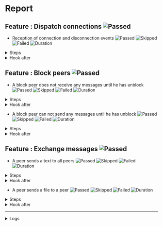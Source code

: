 # Report

## Feature : Dispatch connections ![Passed](https://img.shields.io/badge/Passed-green)

- Reception of connection and disconnection events ![Passed](https://img.shields.io/badge/18-Passed-green) ![Skipped](https://img.shields.io/badge/0-Skipped-yellow) ![Failed](https://img.shields.io/badge/0-Failed-red) ![Duration](https://img.shields.io/badge/127s-355ms-blue)

<details>
<summary>Steps</summary>

  - the following peers are started (line 4) ![Passed](https://img.shields.io/badge/Passed-green) ![Duration](https://img.shields.io/badge/4s-678ms-blue)
  - the peer "P1" connects to "P0" (line 10) ![Passed](https://img.shields.io/badge/Passed-green) ![Duration](https://img.shields.io/badge/0s-19ms-blue)
  - the peer "P0" receives (line 11) ![Passed](https://img.shields.io/badge/Passed-green) ![Duration](https://img.shields.io/badge/0s-1ms-blue)
  - the peer "P1" receives (line 14) ![Passed](https://img.shields.io/badge/Passed-green) ![Duration](https://img.shields.io/badge/0s-19ms-blue)
  - the peer "P2" connects to "P0" (line 17) ![Passed](https://img.shields.io/badge/Passed-green) ![Duration](https://img.shields.io/badge/0s-1ms-blue)
  - the peer "P0" receives (line 18) ![Passed](https://img.shields.io/badge/Passed-green) ![Duration](https://img.shields.io/badge/0s-47ms-blue)
  - the peer "P1" receives (line 21) ![Passed](https://img.shields.io/badge/Passed-green) ![Duration](https://img.shields.io/badge/0s-1ms-blue)
  - the peer "P2" receives (line 24) ![Passed](https://img.shields.io/badge/Passed-green) ![Duration](https://img.shields.io/badge/0s-7ms-blue)
  - the peer "P3" connects to "P0" (line 28) ![Passed](https://img.shields.io/badge/Passed-green) ![Duration](https://img.shields.io/badge/0s-4ms-blue)
  - the peer "P0" receives (line 29) ![Passed](https://img.shields.io/badge/Passed-green) ![Duration](https://img.shields.io/badge/0s-1ms-blue)
  - the peer "P1" receives (line 32) ![Passed](https://img.shields.io/badge/Passed-green) ![Duration](https://img.shields.io/badge/30s-293ms-blue)
  - the peer "P2" receives (line 35) ![Passed](https://img.shields.io/badge/Passed-green) ![Duration](https://img.shields.io/badge/2s-3ms-blue)
  - the peer "P3" receives (line 38) ![Passed](https://img.shields.io/badge/Passed-green) ![Duration](https://img.shields.io/badge/30s-109ms-blue)
  - the peer "P2" disconnects (line 43) ![Passed](https://img.shields.io/badge/Passed-green) ![Duration](https://img.shields.io/badge/0s-14ms-blue)
  - the peer "P0" receives (line 44) ![Passed](https://img.shields.io/badge/Passed-green) ![Duration](https://img.shields.io/badge/0s-11ms-blue)
  - the peer "P1" receives (line 47) ![Passed](https://img.shields.io/badge/Passed-green) ![Duration](https://img.shields.io/badge/30s-113ms-blue)
  - the peer "P3" receives (line 50) ![Passed](https://img.shields.io/badge/Passed-green) ![Duration](https://img.shields.io/badge/30s-24ms-blue)
  - the peer "P2" receives (line 53) ![Passed](https://img.shields.io/badge/Passed-green) ![Duration](https://img.shields.io/badge/0s-2ms-blue)
</details>



<details>
<summary>Hook after</summary>

- ![Failed](https://img.shields.io/badge/Failed-red) ![Duration](https://img.shields.io/badge/30s-89ms-blue)

```
Unable to read errors
```
</details>



## Feature : Block peers ![Passed](https://img.shields.io/badge/Passed-green)

- A block peer does not receive any messages until he has unblock ![Passed](https://img.shields.io/badge/17-Passed-green) ![Skipped](https://img.shields.io/badge/0-Skipped-yellow) ![Failed](https://img.shields.io/badge/0-Failed-red) ![Duration](https://img.shields.io/badge/97s-327ms-blue)

<details>
<summary>Steps</summary>

  - the following peers are started (line 4) ![Passed](https://img.shields.io/badge/Passed-green) ![Duration](https://img.shields.io/badge/4s-665ms-blue)
  - the peer "P1" connects to "P0" (line 9) ![Passed](https://img.shields.io/badge/Passed-green) ![Duration](https://img.shields.io/badge/0s-11ms-blue)
  - the peer "P1" receives (line 10) ![Passed](https://img.shields.io/badge/Passed-green) ![Duration](https://img.shields.io/badge/0s-18ms-blue)
  - the peer "P0" receives (line 13) ![Passed](https://img.shields.io/badge/Passed-green) ![Duration](https://img.shields.io/badge/0s-1ms-blue)
  - the peer "P2" connects to "P0" (line 16) ![Passed](https://img.shields.io/badge/Passed-green) ![Duration](https://img.shields.io/badge/0s-20ms-blue)
  - the peer "P1" receives (line 17) ![Passed](https://img.shields.io/badge/Passed-green) ![Duration](https://img.shields.io/badge/0s-1ms-blue)
  - the peer "P0" receives (line 20) ![Passed](https://img.shields.io/badge/Passed-green) ![Duration](https://img.shields.io/badge/0s-47ms-blue)
  - the peer "P2" receives (line 23) ![Passed](https://img.shields.io/badge/Passed-green) ![Duration](https://img.shields.io/badge/0s-7ms-blue)
  - the peer "P1" blocks the peer "P2" (line 27) ![Passed](https://img.shields.io/badge/Passed-green) ![Duration](https://img.shields.io/badge/0s-1ms-blue)
  - the peer "P2" receives (line 28) ![Passed](https://img.shields.io/badge/Passed-green) ![Duration](https://img.shields.io/badge/0s-4ms-blue)
  - the peer "P1" sends "I am a peer" to "all" (line 31) ![Passed](https://img.shields.io/badge/Passed-green) ![Duration](https://img.shields.io/badge/0s-7ms-blue)
  - the peer "P0" receives (line 32) ![Passed](https://img.shields.io/badge/Passed-green) ![Duration](https://img.shields.io/badge/31s-289ms-blue)
  - the peer "P2" does not receives (line 35) ![Passed](https://img.shields.io/badge/Passed-green) ![Duration](https://img.shields.io/badge/1s-5ms-blue)
  - the peer "P1" unblocks the peer "P2" (line 38) ![Passed](https://img.shields.io/badge/Passed-green) ![Duration](https://img.shields.io/badge/30s-103ms-blue)
  - the peer "P2" receives (line 39) ![Passed](https://img.shields.io/badge/Passed-green) ![Duration](https://img.shields.io/badge/0s-11ms-blue)
  - the peer "P1" sends "Hello" to "all" (line 42) ![Passed](https://img.shields.io/badge/Passed-green) ![Duration](https://img.shields.io/badge/0s-16ms-blue)
  - the peer "P2" receives (line 43) ![Passed](https://img.shields.io/badge/Passed-green) ![Duration](https://img.shields.io/badge/30s-112ms-blue)
</details>



<details>
<summary>Hook after</summary>

- ![Failed](https://img.shields.io/badge/Failed-red) ![Duration](https://img.shields.io/badge/30s-24ms-blue)

```
Unable to read errors
```
</details>


- A block peer can not send any messages until he has unblock ![Passed](https://img.shields.io/badge/17-Passed-green) ![Skipped](https://img.shields.io/badge/0-Skipped-yellow) ![Failed](https://img.shields.io/badge/0-Failed-red) ![Duration](https://img.shields.io/badge/67s-230ms-blue)

<details>
<summary>Steps</summary>

  - the following peers are started (line 48) ![Passed](https://img.shields.io/badge/Passed-green) ![Duration](https://img.shields.io/badge/4s-673ms-blue)
  - the peer "P1" connects to "P0" (line 53) ![Passed](https://img.shields.io/badge/Passed-green) ![Duration](https://img.shields.io/badge/0s-1ms-blue)
  - the peer "P1" receives (line 54) ![Passed](https://img.shields.io/badge/Passed-green) ![Duration](https://img.shields.io/badge/0s-18ms-blue)
  - the peer "P0" receives (line 57) ![Passed](https://img.shields.io/badge/Passed-green) ![Duration](https://img.shields.io/badge/0s-1ms-blue)
  - the peer "P2" connects to "P0" (line 60) ![Passed](https://img.shields.io/badge/Passed-green) ![Duration](https://img.shields.io/badge/0s-20ms-blue)
  - the peer "P1" receives (line 61) ![Passed](https://img.shields.io/badge/Passed-green) ![Duration](https://img.shields.io/badge/0s-1ms-blue)
  - the peer "P0" receives (line 64) ![Passed](https://img.shields.io/badge/Passed-green) ![Duration](https://img.shields.io/badge/0s-47ms-blue)
  - the peer "P2" receives (line 67) ![Passed](https://img.shields.io/badge/Passed-green) ![Duration](https://img.shields.io/badge/0s-1ms-blue)
  - the peer "P2" blocks the peer "P1" (line 71) ![Passed](https://img.shields.io/badge/Passed-green) ![Duration](https://img.shields.io/badge/0s-8ms-blue)
  - the peer "P1" receives (line 72) ![Passed](https://img.shields.io/badge/Passed-green) ![Duration](https://img.shields.io/badge/0s-4ms-blue)
  - the peer "P1" sends "I am a peer" to "all" (line 75) ![Passed](https://img.shields.io/badge/Passed-green) ![Duration](https://img.shields.io/badge/0s-7ms-blue)
  - the peer "P0" receives (line 76) ![Passed](https://img.shields.io/badge/Passed-green) ![Duration](https://img.shields.io/badge/30s-288ms-blue)
  - the peer "P2" does not receives (line 79) ![Passed](https://img.shields.io/badge/Passed-green) ![Duration](https://img.shields.io/badge/2s-2ms-blue)
  - the peer "P2" unblocks the peer "P1" (line 82) ![Passed](https://img.shields.io/badge/Passed-green) ![Duration](https://img.shields.io/badge/30s-108ms-blue)
  - the peer "P1" receives (line 83) ![Passed](https://img.shields.io/badge/Passed-green) ![Duration](https://img.shields.io/badge/0s-16ms-blue)
  - the peer "P1" sends "Hello" to "all" (line 86) ![Passed](https://img.shields.io/badge/Passed-green) ![Duration](https://img.shields.io/badge/0s-15ms-blue)
  - the peer "P2" receives (line 87) ![Passed](https://img.shields.io/badge/Passed-green) ![Duration](https://img.shields.io/badge/0s-13ms-blue)
</details>



<details>
<summary>Hook after</summary>

- ![Failed](https://img.shields.io/badge/Failed-red) ![Duration](https://img.shields.io/badge/60s-118ms-blue)

```
Unable to read errors
```
</details>



## Feature : Exchange messages ![Passed](https://img.shields.io/badge/Passed-green)

- A peer sends a text to all peers ![Passed](https://img.shields.io/badge/13-Passed-green) ![Skipped](https://img.shields.io/badge/0-Skipped-yellow) ![Failed](https://img.shields.io/badge/0-Failed-red) ![Duration](https://img.shields.io/badge/37s-82ms-blue)

<details>
<summary>Steps</summary>

  - the following peers are started (line 4) ![Passed](https://img.shields.io/badge/Passed-green) ![Duration](https://img.shields.io/badge/4s-673ms-blue)
  - the peer "P1" connects to "P0" (line 10) ![Passed](https://img.shields.io/badge/Passed-green) ![Duration](https://img.shields.io/badge/0s-19ms-blue)
  - the peer "P0" receives (line 11) ![Passed](https://img.shields.io/badge/Passed-green) ![Duration](https://img.shields.io/badge/0s-1ms-blue)
  - the peer "P2" connects to "P0" (line 14) ![Passed](https://img.shields.io/badge/Passed-green) ![Duration](https://img.shields.io/badge/0s-20ms-blue)
  - the peer "P0" receives (line 15) ![Passed](https://img.shields.io/badge/Passed-green) ![Duration](https://img.shields.io/badge/0s-1ms-blue)
  - the peer "P3" connects to "P0" (line 18) ![Passed](https://img.shields.io/badge/Passed-green) ![Duration](https://img.shields.io/badge/0s-47ms-blue)
  - the peer "P0" receives (line 19) ![Passed](https://img.shields.io/badge/Passed-green) ![Duration](https://img.shields.io/badge/0s-1ms-blue)
  - the peer "P2" receives (line 22) ![Passed](https://img.shields.io/badge/Passed-green) ![Duration](https://img.shields.io/badge/0s-8ms-blue)
  - the peer "P3" receives (line 27) ![Passed](https://img.shields.io/badge/Passed-green) ![Duration](https://img.shields.io/badge/0s-1ms-blue)
  - the peer "P1" sends "Hello all" to "all" (line 32) ![Passed](https://img.shields.io/badge/Passed-green) ![Duration](https://img.shields.io/badge/0s-10ms-blue)
  - the peer "P0" receives (line 33) ![Passed](https://img.shields.io/badge/Passed-green) ![Duration](https://img.shields.io/badge/30s-286ms-blue)
  - the peer "P2" receives (line 36) ![Passed](https://img.shields.io/badge/Passed-green) ![Duration](https://img.shields.io/badge/2s-3ms-blue)
  - the peer "P3" receives (line 39) ![Passed](https://img.shields.io/badge/Passed-green) ![Duration](https://img.shields.io/badge/0s-6ms-blue)
</details>



<details>
<summary>Hook after</summary>

- ![Failed](https://img.shields.io/badge/Failed-red) ![Duration](https://img.shields.io/badge/30s-104ms-blue)

```
Unable to read errors
```
</details>


- A peer sends a file to a peer ![Passed](https://img.shields.io/badge/11-Passed-green) ![Skipped](https://img.shields.io/badge/0-Skipped-yellow) ![Failed](https://img.shields.io/badge/0-Failed-red) ![Duration](https://img.shields.io/badge/4s-785ms-blue)

<details>
<summary>Steps</summary>

  - the following peers are started (line 44) ![Passed](https://img.shields.io/badge/Passed-green) ![Duration](https://img.shields.io/badge/4s-672ms-blue)
  - the peer "P1" connects to "P0" (line 50) ![Passed](https://img.shields.io/badge/Passed-green) ![Duration](https://img.shields.io/badge/0s-2ms-blue)
  - the peer "P0" receives (line 51) ![Passed](https://img.shields.io/badge/Passed-green) ![Duration](https://img.shields.io/badge/0s-18ms-blue)
  - the peer "P2" connects to "P0" (line 54) ![Passed](https://img.shields.io/badge/Passed-green) ![Duration](https://img.shields.io/badge/0s-1ms-blue)
  - the peer "P0" receives (line 55) ![Passed](https://img.shields.io/badge/Passed-green) ![Duration](https://img.shields.io/badge/0s-19ms-blue)
  - the peer "P3" connects to "P0" (line 58) ![Passed](https://img.shields.io/badge/Passed-green) ![Duration](https://img.shields.io/badge/0s-1ms-blue)
  - the peer "P0" receives (line 59) ![Passed](https://img.shields.io/badge/Passed-green) ![Duration](https://img.shields.io/badge/0s-47ms-blue)
  - the peer "P2" receives (line 62) ![Passed](https://img.shields.io/badge/Passed-green) ![Duration](https://img.shields.io/badge/0s-8ms-blue)
  - the peer "P3" receives (line 67) ![Passed](https://img.shields.io/badge/Passed-green) ![Duration](https://img.shields.io/badge/0s-1ms-blue)
  - the peer "P2" sends "file:/tests/test.txt" to "P1" (line 72) ![Passed](https://img.shields.io/badge/Passed-green) ![Duration](https://img.shields.io/badge/0s-5ms-blue)
  - the peer "P1" receives (line 73) ![Passed](https://img.shields.io/badge/Passed-green) ![Duration](https://img.shields.io/badge/0s-7ms-blue)
</details>



<details>
<summary>Hook after</summary>

- ![Failed](https://img.shields.io/badge/Failed-red) ![Duration](https://img.shields.io/badge/32s-289ms-blue)

```
Unable to read errors
```
</details>


---


<details>
<summary>Logs</summary>

```
  2023-10-31T09:01:53.109263Z  INFO rudp2plib::thread: Peer started on port 9000.
    at rudp2p/src/thread.rs:93

  2023-10-31T09:01:53.247872Z  INFO rudp2plib::thread: Peer started on port 9001.
    at rudp2p/src/thread.rs:93

  2023-10-31T09:01:53.340465Z  INFO rudp2plib::thread: Peer started on port 9002.
    at rudp2p/src/thread.rs:93

  2023-10-31T09:01:53.887027Z  INFO rudp2plib::thread: Peer started on port 9003.
    at rudp2p/src/thread.rs:93

  2023-10-31T09:01:54.013424Z  INFO rudp2plib::thread: Peer started on port 9100.
    at rudp2p/src/thread.rs:93

  2023-10-31T09:01:54.225746Z  INFO rudp2plib::thread: Peer started on port 9101.
    at rudp2p/src/thread.rs:93

  2023-10-31T09:01:54.442945Z  INFO rudp2plib::thread: Peer started on port 9102.
    at rudp2p/src/thread.rs:93

  2023-10-31T09:01:54.648091Z  INFO rudp2plib::thread: Peer started on port 9200.
    at rudp2p/src/thread.rs:93

  2023-10-31T09:01:54.783644Z  INFO rudp2plib::thread: Peer started on port 9201.
    at rudp2p/src/thread.rs:93

  2023-10-31T09:01:55.117494Z  INFO rudp2plib::thread: Peer started on port 9202.
    at rudp2p/src/thread.rs:93

  2023-10-31T09:01:55.267672Z  INFO rudp2plib::thread: Peer started on port 9300.
    at rudp2p/src/thread.rs:93

  2023-10-31T09:01:55.878874Z  INFO rudp2plib::thread: Peer started on port 9301.
    at rudp2p/src/thread.rs:93

  2023-10-31T09:01:56.021951Z  INFO rudp2plib::thread: Peer started on port 9302.
    at rudp2p/src/thread.rs:93

  2023-10-31T09:01:56.229667Z  INFO rudp2plib::thread: Peer started on port 9303.
    at rudp2p/src/thread.rs:93

  2023-10-31T09:01:56.778855Z  INFO rudp2plib::thread: Peer started on port 9400.
    at rudp2p/src/thread.rs:93

  2023-10-31T09:01:56.837323Z  INFO rudp2plib::thread: Peer started on port 9401.
    at rudp2p/src/thread.rs:93

  2023-10-31T09:01:57.144037Z  INFO rudp2plib::thread: Peer started on port 9402.
    at rudp2p/src/thread.rs:93

  2023-10-31T09:01:57.567155Z  INFO rudp2plib::thread: Peer started on port 9403.
    at rudp2p/src/thread.rs:93

  2023-10-31T09:01:57.691393Z  INFO rudp2plib::thread: Peer stopped on port 9403.
    at rudp2p/src/thread.rs:126

  2023-10-31T09:01:57.707091Z  INFO rudp2plib::thread: Peer stopped on port 9400.
    at rudp2p/src/thread.rs:126

  2023-10-31T09:01:57.791582Z  INFO rudp2plib::thread: Peer stopped on port 9401.
    at rudp2p/src/thread.rs:126

  2023-10-31T09:01:57.891745Z  INFO rudp2plib::thread: Peer stopped on port 9402.
    at rudp2p/src/thread.rs:126

  2023-10-31T09:02:29.989670Z  INFO rudp2plib::thread: Peer stopped on port 9303.
    at rudp2p/src/thread.rs:126

  2023-10-31T09:02:29.994288Z  INFO rudp2plib::thread: Peer stopped on port 9301.
    at rudp2p/src/thread.rs:126

  2023-10-31T09:03:00.140367Z  INFO rudp2plib::thread: Peer stopped on port 9200.
    at rudp2p/src/thread.rs:126

  2023-10-31T09:03:00.142367Z  INFO rudp2plib::thread: Peer stopped on port 9202.
    at rudp2p/src/thread.rs:126

  2023-10-31T09:03:30.230140Z  INFO rudp2plib::thread: Peer stopped on port 9101.
    at rudp2p/src/thread.rs:126

  2023-10-31T09:04:00.255836Z  INFO rudp2plib::thread: Peer stopped on port 9002.
    at rudp2p/src/thread.rs:126

  2023-10-31T09:01:53.109263Z  INFO rudp2plib::thread: Peer started on port 9000.
    at rudp2p/src/thread.rs:93

  2023-10-31T09:01:53.247872Z  INFO rudp2plib::thread: Peer started on port 9001.
    at rudp2p/src/thread.rs:93

  2023-10-31T09:01:53.340465Z  INFO rudp2plib::thread: Peer started on port 9002.
    at rudp2p/src/thread.rs:93

  2023-10-31T09:01:53.887027Z  INFO rudp2plib::thread: Peer started on port 9003.
    at rudp2p/src/thread.rs:93

  2023-10-31T09:01:54.013424Z  INFO rudp2plib::thread: Peer started on port 9100.
    at rudp2p/src/thread.rs:93

  2023-10-31T09:01:54.225746Z  INFO rudp2plib::thread: Peer started on port 9101.
    at rudp2p/src/thread.rs:93

  2023-10-31T09:01:54.442945Z  INFO rudp2plib::thread: Peer started on port 9102.
    at rudp2p/src/thread.rs:93

  2023-10-31T09:01:54.648091Z  INFO rudp2plib::thread: Peer started on port 9200.
    at rudp2p/src/thread.rs:93

  2023-10-31T09:01:54.783644Z  INFO rudp2plib::thread: Peer started on port 9201.
    at rudp2p/src/thread.rs:93

  2023-10-31T09:01:55.117494Z  INFO rudp2plib::thread: Peer started on port 9202.
    at rudp2p/src/thread.rs:93

  2023-10-31T09:01:55.267672Z  INFO rudp2plib::thread: Peer started on port 9300.
    at rudp2p/src/thread.rs:93

  2023-10-31T09:01:55.878874Z  INFO rudp2plib::thread: Peer started on port 9301.
    at rudp2p/src/thread.rs:93

  2023-10-31T09:01:56.021951Z  INFO rudp2plib::thread: Peer started on port 9302.
    at rudp2p/src/thread.rs:93

  2023-10-31T09:01:56.229667Z  INFO rudp2plib::thread: Peer started on port 9303.
    at rudp2p/src/thread.rs:93

  2023-10-31T09:01:56.778855Z  INFO rudp2plib::thread: Peer started on port 9400.
    at rudp2p/src/thread.rs:93

  2023-10-31T09:01:56.837323Z  INFO rudp2plib::thread: Peer started on port 9401.
    at rudp2p/src/thread.rs:93

  2023-10-31T09:01:57.144037Z  INFO rudp2plib::thread: Peer started on port 9402.
    at rudp2p/src/thread.rs:93

  2023-10-31T09:01:57.567155Z  INFO rudp2plib::thread: Peer started on port 9403.
    at rudp2p/src/thread.rs:93

  2023-10-31T09:01:57.691393Z  INFO rudp2plib::thread: Peer stopped on port 9403.
    at rudp2p/src/thread.rs:126

  2023-10-31T09:01:57.707091Z  INFO rudp2plib::thread: Peer stopped on port 9400.
    at rudp2p/src/thread.rs:126

  2023-10-31T09:01:57.791582Z  INFO rudp2plib::thread: Peer stopped on port 9401.
    at rudp2p/src/thread.rs:126

  2023-10-31T09:01:57.891745Z  INFO rudp2plib::thread: Peer stopped on port 9402.
    at rudp2p/src/thread.rs:126

  2023-10-31T09:02:29.989670Z  INFO rudp2plib::thread: Peer stopped on port 9303.
    at rudp2p/src/thread.rs:126

  2023-10-31T09:02:29.994288Z  INFO rudp2plib::thread: Peer stopped on port 9301.
    at rudp2p/src/thread.rs:126

  2023-10-31T09:03:00.140367Z  INFO rudp2plib::thread: Peer stopped on port 9200.
    at rudp2p/src/thread.rs:126

  2023-10-31T09:03:00.142367Z  INFO rudp2plib::thread: Peer stopped on port 9202.
    at rudp2p/src/thread.rs:126

  2023-10-31T09:03:30.230140Z  INFO rudp2plib::thread: Peer stopped on port 9101.
    at rudp2p/src/thread.rs:126

  2023-10-31T09:01:53.109263Z  INFO rudp2plib::thread: Peer started on port 9000.
    at rudp2p/src/thread.rs:93

  2023-10-31T09:01:53.247872Z  INFO rudp2plib::thread: Peer started on port 9001.
    at rudp2p/src/thread.rs:93

  2023-10-31T09:01:53.340465Z  INFO rudp2plib::thread: Peer started on port 9002.
    at rudp2p/src/thread.rs:93

  2023-10-31T09:01:53.887027Z  INFO rudp2plib::thread: Peer started on port 9003.
    at rudp2p/src/thread.rs:93

  2023-10-31T09:01:54.013424Z  INFO rudp2plib::thread: Peer started on port 9100.
    at rudp2p/src/thread.rs:93

  2023-10-31T09:01:54.225746Z  INFO rudp2plib::thread: Peer started on port 9101.
    at rudp2p/src/thread.rs:93

  2023-10-31T09:01:54.442945Z  INFO rudp2plib::thread: Peer started on port 9102.
    at rudp2p/src/thread.rs:93

  2023-10-31T09:01:54.648091Z  INFO rudp2plib::thread: Peer started on port 9200.
    at rudp2p/src/thread.rs:93

  2023-10-31T09:01:54.783644Z  INFO rudp2plib::thread: Peer started on port 9201.
    at rudp2p/src/thread.rs:93

  2023-10-31T09:01:55.117494Z  INFO rudp2plib::thread: Peer started on port 9202.
    at rudp2p/src/thread.rs:93

  2023-10-31T09:01:55.267672Z  INFO rudp2plib::thread: Peer started on port 9300.
    at rudp2p/src/thread.rs:93

  2023-10-31T09:01:55.878874Z  INFO rudp2plib::thread: Peer started on port 9301.
    at rudp2p/src/thread.rs:93

  2023-10-31T09:01:56.021951Z  INFO rudp2plib::thread: Peer started on port 9302.
    at rudp2p/src/thread.rs:93

  2023-10-31T09:01:56.229667Z  INFO rudp2plib::thread: Peer started on port 9303.
    at rudp2p/src/thread.rs:93

  2023-10-31T09:01:56.778855Z  INFO rudp2plib::thread: Peer started on port 9400.
    at rudp2p/src/thread.rs:93

  2023-10-31T09:01:56.837323Z  INFO rudp2plib::thread: Peer started on port 9401.
    at rudp2p/src/thread.rs:93

  2023-10-31T09:01:57.144037Z  INFO rudp2plib::thread: Peer started on port 9402.
    at rudp2p/src/thread.rs:93

  2023-10-31T09:01:57.567155Z  INFO rudp2plib::thread: Peer started on port 9403.
    at rudp2p/src/thread.rs:93

  2023-10-31T09:01:57.691393Z  INFO rudp2plib::thread: Peer stopped on port 9403.
    at rudp2p/src/thread.rs:126

  2023-10-31T09:01:57.707091Z  INFO rudp2plib::thread: Peer stopped on port 9400.
    at rudp2p/src/thread.rs:126

  2023-10-31T09:01:57.791582Z  INFO rudp2plib::thread: Peer stopped on port 9401.
    at rudp2p/src/thread.rs:126

  2023-10-31T09:01:57.891745Z  INFO rudp2plib::thread: Peer stopped on port 9402.
    at rudp2p/src/thread.rs:126

  2023-10-31T09:02:29.989670Z  INFO rudp2plib::thread: Peer stopped on port 9303.
    at rudp2p/src/thread.rs:126

  2023-10-31T09:02:29.994288Z  INFO rudp2plib::thread: Peer stopped on port 9301.
    at rudp2p/src/thread.rs:126

  2023-10-31T09:03:00.140367Z  INFO rudp2plib::thread: Peer stopped on port 9200.
    at rudp2p/src/thread.rs:126

  2023-10-31T09:03:00.142367Z  INFO rudp2plib::thread: Peer stopped on port 9202.
    at rudp2p/src/thread.rs:126

  2023-10-31T09:03:30.230140Z  INFO rudp2plib::thread: Peer stopped on port 9101.
    at rudp2p/src/thread.rs:126

  2023-10-31T09:01:53.109263Z  INFO rudp2plib::thread: Peer started on port 9000.
    at rudp2p/src/thread.rs:93

  2023-10-31T09:01:53.247872Z  INFO rudp2plib::thread: Peer started on port 9001.
    at rudp2p/src/thread.rs:93

  2023-10-31T09:01:53.340465Z  INFO rudp2plib::thread: Peer started on port 9002.
    at rudp2p/src/thread.rs:93

  2023-10-31T09:01:53.887027Z  INFO rudp2plib::thread: Peer started on port 9003.
    at rudp2p/src/thread.rs:93

  2023-10-31T09:01:54.013424Z  INFO rudp2plib::thread: Peer started on port 9100.
    at rudp2p/src/thread.rs:93

  2023-10-31T09:01:54.225746Z  INFO rudp2plib::thread: Peer started on port 9101.
    at rudp2p/src/thread.rs:93

  2023-10-31T09:01:54.442945Z  INFO rudp2plib::thread: Peer started on port 9102.
    at rudp2p/src/thread.rs:93

  2023-10-31T09:01:54.648091Z  INFO rudp2plib::thread: Peer started on port 9200.
    at rudp2p/src/thread.rs:93

  2023-10-31T09:01:54.783644Z  INFO rudp2plib::thread: Peer started on port 9201.
    at rudp2p/src/thread.rs:93

  2023-10-31T09:01:55.117494Z  INFO rudp2plib::thread: Peer started on port 9202.
    at rudp2p/src/thread.rs:93

  2023-10-31T09:01:55.267672Z  INFO rudp2plib::thread: Peer started on port 9300.
    at rudp2p/src/thread.rs:93

  2023-10-31T09:01:55.878874Z  INFO rudp2plib::thread: Peer started on port 9301.
    at rudp2p/src/thread.rs:93

  2023-10-31T09:01:56.021951Z  INFO rudp2plib::thread: Peer started on port 9302.
    at rudp2p/src/thread.rs:93

  2023-10-31T09:01:56.229667Z  INFO rudp2plib::thread: Peer started on port 9303.
    at rudp2p/src/thread.rs:93

  2023-10-31T09:01:56.778855Z  INFO rudp2plib::thread: Peer started on port 9400.
    at rudp2p/src/thread.rs:93

  2023-10-31T09:01:56.837323Z  INFO rudp2plib::thread: Peer started on port 9401.
    at rudp2p/src/thread.rs:93

  2023-10-31T09:01:57.144037Z  INFO rudp2plib::thread: Peer started on port 9402.
    at rudp2p/src/thread.rs:93

  2023-10-31T09:01:57.567155Z  INFO rudp2plib::thread: Peer started on port 9403.
    at rudp2p/src/thread.rs:93

  2023-10-31T09:01:57.691393Z  INFO rudp2plib::thread: Peer stopped on port 9403.
    at rudp2p/src/thread.rs:126

  2023-10-31T09:01:57.707091Z  INFO rudp2plib::thread: Peer stopped on port 9400.
    at rudp2p/src/thread.rs:126

  2023-10-31T09:01:57.791582Z  INFO rudp2plib::thread: Peer stopped on port 9401.
    at rudp2p/src/thread.rs:126

  2023-10-31T09:01:57.891745Z  INFO rudp2plib::thread: Peer stopped on port 9402.
    at rudp2p/src/thread.rs:126

  2023-10-31T09:02:29.989670Z  INFO rudp2plib::thread: Peer stopped on port 9303.
    at rudp2p/src/thread.rs:126

  2023-10-31T09:02:29.994288Z  INFO rudp2plib::thread: Peer stopped on port 9301.
    at rudp2p/src/thread.rs:126

  2023-10-31T09:01:53.109263Z  INFO rudp2plib::thread: Peer started on port 9000.
    at rudp2p/src/thread.rs:93

  2023-10-31T09:01:53.247872Z  INFO rudp2plib::thread: Peer started on port 9001.
    at rudp2p/src/thread.rs:93

  2023-10-31T09:01:53.340465Z  INFO rudp2plib::thread: Peer started on port 9002.
    at rudp2p/src/thread.rs:93

  2023-10-31T09:01:53.887027Z  INFO rudp2plib::thread: Peer started on port 9003.
    at rudp2p/src/thread.rs:93

  2023-10-31T09:01:54.013424Z  INFO rudp2plib::thread: Peer started on port 9100.
    at rudp2p/src/thread.rs:93

  2023-10-31T09:01:54.225746Z  INFO rudp2plib::thread: Peer started on port 9101.
    at rudp2p/src/thread.rs:93

  2023-10-31T09:01:54.442945Z  INFO rudp2plib::thread: Peer started on port 9102.
    at rudp2p/src/thread.rs:93

  2023-10-31T09:01:54.648091Z  INFO rudp2plib::thread: Peer started on port 9200.
    at rudp2p/src/thread.rs:93

  2023-10-31T09:01:54.783644Z  INFO rudp2plib::thread: Peer started on port 9201.
    at rudp2p/src/thread.rs:93

  2023-10-31T09:01:55.117494Z  INFO rudp2plib::thread: Peer started on port 9202.
    at rudp2p/src/thread.rs:93

  2023-10-31T09:01:55.267672Z  INFO rudp2plib::thread: Peer started on port 9300.
    at rudp2p/src/thread.rs:93

  2023-10-31T09:01:55.878874Z  INFO rudp2plib::thread: Peer started on port 9301.
    at rudp2p/src/thread.rs:93

  2023-10-31T09:01:56.021951Z  INFO rudp2plib::thread: Peer started on port 9302.
    at rudp2p/src/thread.rs:93

  2023-10-31T09:01:56.229667Z  INFO rudp2plib::thread: Peer started on port 9303.
    at rudp2p/src/thread.rs:93

  2023-10-31T09:01:56.778855Z  INFO rudp2plib::thread: Peer started on port 9400.
    at rudp2p/src/thread.rs:93

  2023-10-31T09:01:56.837323Z  INFO rudp2plib::thread: Peer started on port 9401.
    at rudp2p/src/thread.rs:93

  2023-10-31T09:01:57.144037Z  INFO rudp2plib::thread: Peer started on port 9402.
    at rudp2p/src/thread.rs:93

  2023-10-31T09:01:57.567155Z  INFO rudp2plib::thread: Peer started on port 9403.
    at rudp2p/src/thread.rs:93

  2023-10-31T09:01:57.691393Z  INFO rudp2plib::thread: Peer stopped on port 9403.
    at rudp2p/src/thread.rs:126

  2023-10-31T09:01:57.707091Z  INFO rudp2plib::thread: Peer stopped on port 9400.
    at rudp2p/src/thread.rs:126

  2023-10-31T09:01:57.791582Z  INFO rudp2plib::thread: Peer stopped on port 9401.
    at rudp2p/src/thread.rs:126

  2023-10-31T09:01:57.891745Z  INFO rudp2plib::thread: Peer stopped on port 9402.
    at rudp2p/src/thread.rs:126


```
</details>

